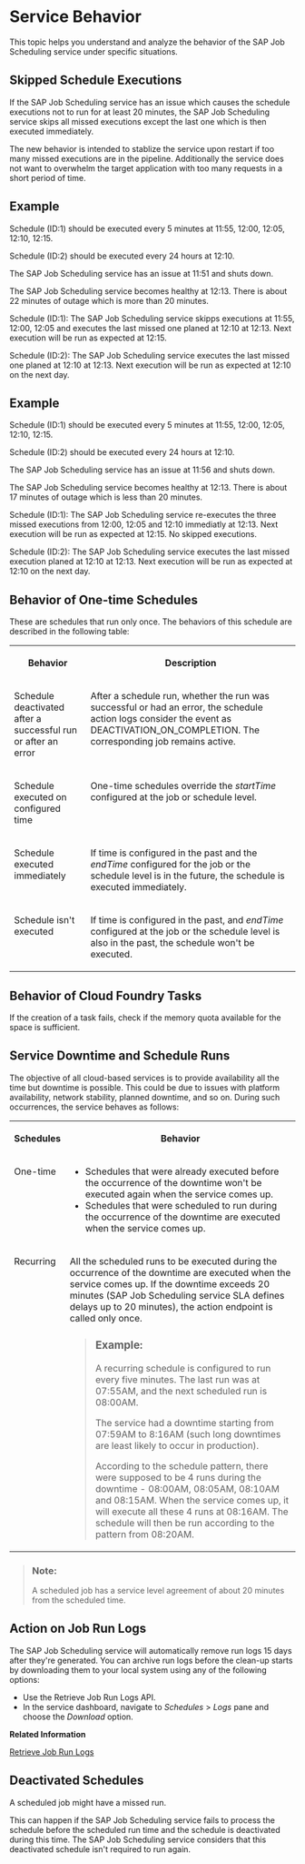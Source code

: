 <!-- loiod09664b7ae9d453e8b8a3a6e09449916 -->

# Service Behavior

This topic helps you understand and analyze the behavior of the SAP Job Scheduling service under specific situations.



<a name="loiod09664b7ae9d453e8b8a3a6e09449916__section_w5c_qyt_trb"/>

## Skipped Schedule Executions

If the SAP Job Scheduling service has an issue which causes the schedule executions not to run for at least 20 minutes, the SAP Job Scheduling service skips all missed executions except the last one which is then executed immediately.

The new behavior is intended to stablize the service upon restart if too many missed executions are in the pipeline. Additionally the service does not want to overwhelm the target application with too many requests in a short period of time.



## Example

Schedule \(ID:1\) should be executed every 5 minutes at 11:55, 12:00, 12:05, 12:10, 12:15.

Schedule \(ID:2\) should be executed every 24 hours at 12:10.

The SAP Job Scheduling service has an issue at 11:51 and shuts down.

The SAP Job Scheduling service becomes healthy at 12:13. There is about 22 minutes of outage which is more than 20 minutes.

Schedule \(ID:1\): The SAP Job Scheduling service skipps executions at 11:55, 12:00, 12:05 and executes the last missed one planed at 12:10 at 12:13. Next execution will be run as expected at 12:15.

Schedule \(ID:2\): The SAP Job Scheduling service executes the last missed one planed at 12:10 at 12:13. Next execution will be run as expected at 12:10 on the next day.



## Example

Schedule \(ID:1\) should be executed every 5 minutes at 11:55, 12:00, 12:05, 12:10, 12:15.

Schedule \(ID:2\) should be executed every 24 hours at 12:10.

The SAP Job Scheduling service has an issue at 11:56 and shuts down.

The SAP Job Scheduling service becomes healthy at 12:13. There is about 17 minutes of outage which is less than 20 minutes.

Schedule \(ID:1\): The SAP Job Scheduling service re-executes the three missed executions from 12:00, 12:05 and 12:10 immediatly at 12:13. Next execution will be run as expected at 12:15. No skipped executions.

Schedule \(ID:2\): The SAP Job Scheduling service executes the last missed execution planed at 12:10 at 12:13. Next execution will be run as expected at 12:10 on the next day.



<a name="loiod09664b7ae9d453e8b8a3a6e09449916__section_o5j_2w1_mbb"/>

## Behavior of One-time Schedules

These are schedules that run only once. The behaviors of this schedule are described in the following table:


<table>
<tr>
<th valign="top">

Behavior

</th>
<th valign="top">

Description

</th>
</tr>
<tr>
<td valign="top">

Schedule deactivated after a successful run or after an error

</td>
<td valign="top">

After a schedule run, whether the run was successful or had an error, the schedule action logs consider the event as DEACTIVATION\_ON\_COMPLETION. The corresponding job remains active.

</td>
</tr>
<tr>
<td valign="top">

Schedule executed on configured time

</td>
<td valign="top">

One-time schedules override the *startTime* configured at the job or schedule level.

</td>
</tr>
<tr>
<td valign="top">

Schedule executed immediately

</td>
<td valign="top">

If time is configured in the past and the *endTime* configured for the job or the schedule level is in the future, the schedule is executed immediately.

</td>
</tr>
<tr>
<td valign="top">

Schedule isn't executed

</td>
<td valign="top">

If time is configured in the past, and *endTime* configured at the job or the schedule level is also in the past, the schedule won't be executed.

</td>
</tr>
</table>



<a name="loiod09664b7ae9d453e8b8a3a6e09449916__section_kls_n34_y2b"/>

## Behavior of Cloud Foundry Tasks

If the creation of a task fails, check if the memory quota available for the space is sufficient.



<a name="loiod09664b7ae9d453e8b8a3a6e09449916__section_sms_fw1_mbb"/>

## Service Downtime and Schedule Runs

The objective of all cloud-based services is to provide availability all the time but downtime is possible. This could be due to issues with platform availability, network stability, planned downtime, and so on. During such occurrences, the service behaves as follows:


<table>
<tr>
<th valign="top">

Schedules

</th>
<th valign="top">

Behavior

</th>
</tr>
<tr>
<td valign="top">

One-time

</td>
<td valign="top">

-   Schedules that were already executed before the occurrence of the downtime won't be executed again when the service comes up.
-   Schedules that were scheduled to run during the occurrence of the downtime are executed when the service comes up.



</td>
</tr>
<tr>
<td valign="top">

Recurring

</td>
<td valign="top">

All the scheduled runs to be executed during the occurrence of the downtime are executed when the service comes up. If the downtime exceeds 20 minutes \(SAP Job Scheduling service SLA defines delays up to 20 minutes\), the action endpoint is called only once.

> ### Example:  
> A recurring schedule is configured to run every five minutes. The last run was at 07:55AM, and the next scheduled run is 08:00AM.
> 
> The service had a downtime starting from 07:59AM to 8:16AM \(such long downtimes are least likely to occur in production\).
> 
> According to the schedule pattern, there were supposed to be 4 runs during the downtime - 08:00AM, 08:05AM, 08:10AM and 08:15AM. When the service comes up, it will execute all these 4 runs at 08:16AM. The schedule will then be run according to the pattern from 08:20AM.



</td>
</tr>
</table>

> ### Note:  
> A scheduled job has a service level agreement of about 20 minutes from the scheduled time.



<a name="loiod09664b7ae9d453e8b8a3a6e09449916__section_RunLogs"/>

## Action on Job Run Logs

The SAP Job Scheduling service will automatically remove run logs 15 days after they're generated. You can archive run logs before the clean-up starts by downloading them to your local system using any of the following options:

-   Use the Retrieve Job Run Logs API.
-   In the service dashboard, navigate to *Schedules* \> *Logs* pane and choose the *Download* option.

**Related Information**  


[Retrieve Job Run Logs](retrieve-job-run-logs-13d38f3.md "This API retrieves the details for a specified job schedule.")

<a name="loio3aaa1cf65a30407da04d0755d5f92ab6"/>

<!-- loio3aaa1cf65a30407da04d0755d5f92ab6 -->

## Deactivated Schedules

A scheduled job might have a missed run.

This can happen if the SAP Job Scheduling service fails to process the schedule before the scheduled run time and the schedule is deactivated during this time. The SAP Job Scheduling service considers that this deactivated schedule isn't required to run again.

